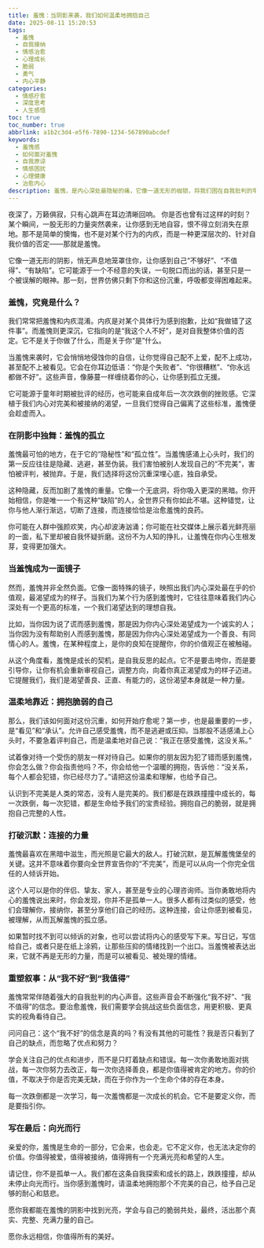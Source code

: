 ```yaml
---
title: 羞愧：当阴影来袭，我们如何温柔地拥抱自己
date: 2025-08-11 15:20:53
tags:
  - 羞愧
  - 自我接纳
  - 情感治愈
  - 心理成长
  - 脆弱
  - 勇气
  - 内心平静
categories:
  - 情感疗愈
  - 深度思考
  - 人生感悟
toc: true
toc_number: true
abbrlink: a1b2c3d4-e5f6-7890-1234-567890abcdef
keywords:
  - 羞愧感
  - 如何面对羞愧
  - 自我原谅
  - 情感困扰
  - 心理健康
  - 治愈内心
description: 羞愧，是内心深处最隐秘的痛，它像一道无形的枷锁，将我们困在自我批判的牢笼。但请相信，这份沉重并非终点。这篇文章将带你温柔地探索羞愧的本质，理解它的来龙去脉，并找到一条通往自我接纳与内心平静的道路。让我们一起，在阴影中寻找光亮，学会拥抱那个不完美的自己。
---
```


夜深了，万籁俱寂，只有心跳声在耳边清晰回响。
你是否也曾有过这样的时刻？某个瞬间，一股无形的力量突然袭来，让你感到无地自容，恨不得立刻消失在原地。那不是简单的懊悔，也不是对某个行为的内疚，而是一种更深层次的、针对自我价值的否定——那就是羞愧。

它像一道无形的阴影，悄无声息地笼罩住你，让你感到自己“不够好”、“不值得”、“有缺陷”。它可能源于一个不经意的失误，一句脱口而出的话，甚至只是一个被误解的眼神。那一刻，世界仿佛只剩下你和这份沉重，呼吸都变得困难起来。

### 羞愧，究竟是什么？

我们常常把羞愧和内疚混淆。内疚是对某个具体行为感到抱歉，比如“我做错了这件事”。而羞愧则更深沉，它指向的是“我这个人不好”，是对自我整体价值的否定。它不是关于你做了什么，而是关于你“是”什么。

当羞愧来袭时，它会悄悄地侵蚀你的自信，让你觉得自己配不上爱，配不上成功，甚至配不上被看见。它会在你耳边低语：“你是个失败者”、“你很糟糕”、“你永远都做不好”。这些声音，像藤蔓一样缠绕着你的心，让你感到孤立无援。

它可能源于童年时期被批评的经历，也可能来自成年后一次次跌倒的挫败感。它深植于我们内心对完美和被接纳的渴望，一旦我们觉得自己偏离了这些标准，羞愧便会趁虚而入。

### 在阴影中独舞：羞愧的孤立

羞愧最可怕的地方，在于它的“隐秘性”和“孤立性”。当羞愧感涌上心头时，我们的第一反应往往是隐藏、逃避，甚至伪装。我们害怕被别人发现自己的“不完美”，害怕被评判，被抛弃。于是，我们选择将这份沉重深埋心底，独自承受。

这种隐藏，反而加剧了羞愧的重量。它像一个无底洞，将你吸入更深的黑暗。你开始相信，你是唯一一个有这种“缺陷”的人，全世界只有你如此不堪。这种错觉，让你与他人渐行渐远，切断了连接，而连接恰恰是治愈羞愧的良药。

你可能在人群中强颜欢笑，内心却波涛汹涌；你可能在社交媒体上展示着光鲜亮丽的一面，私下里却被自我怀疑折磨。这份不为人知的挣扎，让羞愧在你内心生根发芽，变得更加强大。

### 当羞愧成为一面镜子

然而，羞愧并非全然负面。它像一面特殊的镜子，映照出我们内心深处最在乎的价值观，最渴望成为的样子。当我们为某个行为感到羞愧时，它往往意味着我们内心深处有一个更高的标准，一个我们渴望达到的理想自我。

比如，当你因为说了谎而感到羞愧，那是因为你内心深处渴望成为一个诚实的人；当你因为没有帮助别人而感到羞愧，那是因为你内心深处渴望成为一个善良、有同情心的人。羞愧，在某种程度上，是你的良知在提醒你，你的价值观正在被触碰。

从这个角度看，羞愧是成长的契机，是自我反思的起点。它不是要击垮你，而是要引导你，让你有机会重新审视自己，调整方向，向着你真正渴望成为的样子迈进。它提醒我们，我们是渴望善良、正直、有能力的，这份渴望本身就是一种力量。

### 温柔地靠近：拥抱脆弱的自己

那么，我们该如何面对这份沉重，如何开始疗愈呢？第一步，也是最重要的一步，是“看见”和“承认”。允许自己感受羞愧，而不是逃避或压抑。当那股不适感涌上心头时，不要急着评判自己，而是温柔地对自己说：“我正在感受羞愧，这没关系。”

试着像对待一个受伤的朋友一样对待自己。如果你的朋友因为犯了错而感到羞愧，你会怎么做？你会指责他吗？不，你会给他一个温暖的拥抱，告诉他：“没关系，每个人都会犯错，你已经尽力了。”请把这份温柔和理解，也给予自己。

认识到不完美是人类的常态，没有人是完美的。我们都是在跌跌撞撞中成长的，每一次跌倒，每一次犯错，都是生命给予我们的宝贵经验。拥抱自己的脆弱，就是拥抱自己完整的人性。

### 打破沉默：连接的力量

羞愧最喜欢在黑暗中滋生，而光照是它最大的敌人。打破沉默，是瓦解羞愧堡垒的关键。这并不意味着你要向全世界宣告你的“不完美”，而是可以从向一个你完全信任的人倾诉开始。

这个人可以是你的伴侣、挚友、家人，甚至是专业的心理咨询师。当你勇敢地将内心的羞愧说出来时，你会发现，你并不是孤单一人。很多人都有过类似的感受，他们会理解你，接纳你，甚至分享他们自己的经历。这种连接，会让你感到被看见，被理解，从而瓦解羞愧的孤立感。

如果暂时找不到可以倾诉的对象，也可以尝试将内心的感受写下来。写日记，写信给自己，或者只是在纸上涂鸦，让那些压抑的情绪找到一个出口。当羞愧被表达出来，它就不再是无形的力量，而是可以被看见、被处理的情绪。

### 重塑叙事：从“我不好”到“我值得”

羞愧常常伴随着强大的自我批判的内心声音。这些声音会不断强化“我不好”、“我不值得”的信念。要治愈羞愧，我们需要学会挑战这些负面信念，用更积极、更真实的视角看待自己。

问问自己：这个“我不好”的信念是真的吗？有没有其他的可能性？我是否只看到了自己的缺点，而忽略了优点和努力？

学会关注自己的优点和进步，而不是只盯着缺点和错误。每一次你勇敢地面对挑战，每一次你努力去改正，每一次你选择善良，都是你值得被肯定的地方。你的价值，不取决于你是否完美无缺，而在于你作为一个生命个体的存在本身。

每一次跌倒都是一次学习，每一次羞愧都是一次成长的机会。它不是要定义你，而是要指引你。

### 写在最后：向光而行

亲爱的你，羞愧是生命的一部分，它会来，也会走。它不定义你，也无法决定你的价值。你值得被爱，值得被接纳，值得拥有一个充满光亮和希望的人生。

请记住，你不是孤单一人。我们都在这条自我探索和成长的路上，跌跌撞撞，却从未停止向光而行。当你感到羞愧时，请温柔地拥抱那个不完美的自己，给予自己足够的耐心和慈悲。

愿你我都能在羞愧的阴影中找到光亮，学会与自己的脆弱共处，最终，活出那个真实、完整、充满力量的自己。

愿你永远相信，你值得所有的美好。